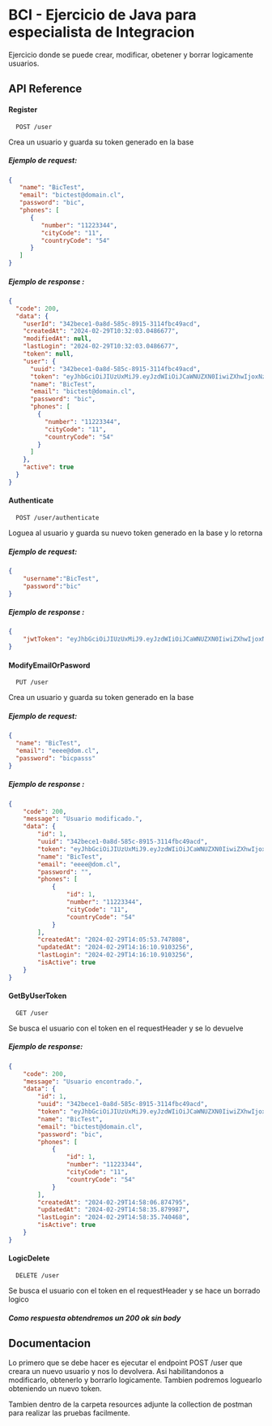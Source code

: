 
# BCI - Ejercicio de Java para especialista de Integracion

Ejercicio donde se puede crear, modificar, obetener y borrar logicamente usuarios.


## API Reference

#### Register

```http
  POST /user
```
Crea un usuario y guarda su token generado en la base
##### Ejemplo de request:
```JSON
{
   "name": "BicTest",
   "email": "bictest@domain.cl",
   "password": "bic",
   "phones": [
      {
         "number": "11223344",
         "cityCode": "11",
         "countryCode": "54"
      }
   ]
}
```

##### Ejemplo de response :
```JSON
{
  "code": 200,
  "data": {
    "userId": "342bece1-0a8d-585c-8915-3114fbc49acd",
    "createdAt": "2024-02-29T10:32:03.0486677",
    "modifiedAt": null,
    "lastLogin": "2024-02-29T10:32:03.0486677",
    "token": null,
    "user": {
      "uuid": "342bece1-0a8d-585c-8915-3114fbc49acd",
      "token": "eyJhbGciOiJIUzUxMiJ9.eyJzdWIiOiJCaWNUZXN0IiwiZXhwIjoxNzA5MjE3MTIzLCJpYXQiOjE3MDkyMTM1MjN9.X-HfCjpswcIo-i671mkq22EQjTBoyQw8ntGFNwUqSHPMv0KRIygETy8795niHuNubB2Aq4OgNVattaj_ioqkMg",
      "name": "BicTest",
      "email": "bictest@domain.cl",
      "password": "bic",
      "phones": [
        {
          "number": "11223344",
          "cityCode": "11",
          "countryCode": "54"
        }
      ]
    },
    "active": true
  }
}
```
#### Authenticate

```http
  POST /user/authenticate
```
Loguea al usuario y guarda su nuevo token generado en la base y lo retorna
##### Ejemplo de request:
```JSON
{
    "username":"BicTest",
    "password":"bic"
}
```

##### Ejemplo de response :
```JSON
{
    "jwtToken": "eyJhbGciOiJIUzUxMiJ9.eyJzdWIiOiJCaWNUZXN0IiwiZXhwIjoxNzA5MjMzMTE1LCJpYXQiOjE3MDkyMjk1MTV9.bE3B7XgiwzPDvCbDvckkUTU2G2AmtYyn1HtjFiaYc7122SNVkoeHQLWfxIqhXsN2Traeca2EUssd2lcQ_nMVdA"
}
```

#### ModifyEmailOrPasword

```http
  PUT /user
```
Crea un usuario y guarda su token generado en la base
##### Ejemplo de request:
```JSON
{
  "name": "BicTest",
  "email": "eeee@dom.cl",
  "password": "bicpasss"
}
```

##### Ejemplo de response :
```JSON
{
    "code": 200,
    "message": "Usuario modificado.",
    "data": {
        "id": 1,
        "uuid": "342bece1-0a8d-585c-8915-3114fbc49acd",
        "token": "eyJhbGciOiJIUzUxMiJ9.eyJzdWIiOiJCaWNUZXN0IiwiZXhwIjoxNzA5MjMwNTQxLCJpYXQiOjE3MDkyMjY5NDF9.TxpOg10y_tyHpbB_6WI3cN7--sTRHYFGBX_kQTavv7BIcGJx_h-5osUqYQAdskIJJ-ZITuSEZkH85awLPunbZA",
        "name": "BicTest",
        "email": "eeee@dom.cl",
        "password": "",
        "phones": [
            {
                "id": 1,
                "number": "11223344",
                "cityCode": "11",
                "countryCode": "54"
            }
        ],
        "createdAt": "2024-02-29T14:05:53.747808",
        "updatedAt": "2024-02-29T14:16:10.9103256",
        "lastLogin": "2024-02-29T14:16:10.9103256",
        "isActive": true
    }
}
```
#### GetByUserToken

```http
  GET /user
```
Se busca el usuario con el token en el requestHeader y se lo devuelve

##### Ejemplo de response:
```JSON
{
    "code": 200,
    "message": "Usuario encontrado.",
    "data": {
        "id": 1,
        "uuid": "342bece1-0a8d-585c-8915-3114fbc49acd",
        "token": "eyJhbGciOiJIUzUxMiJ9.eyJzdWIiOiJCaWNUZXN0IiwiZXhwIjoxNzA5MjMzMTE1LCJpYXQiOjE3MDkyMjk1MTV9.bE3B7XgiwzPDvCbDvckkUTU2G2AmtYyn1HtjFiaYc7122SNVkoeHQLWfxIqhXsN2Traeca2EUssd2lcQ_nMVdA",
        "name": "BicTest",
        "email": "bictest@domain.cl",
        "password": "bic",
        "phones": [
            {
                "id": 1,
                "number": "11223344",
                "cityCode": "11",
                "countryCode": "54"
            }
        ],
        "createdAt": "2024-02-29T14:58:06.874795",
        "updatedAt": "2024-02-29T14:58:35.879987",
        "lastLogin": "2024-02-29T14:58:35.740468",
        "isActive": true
    }
}
```
#### LogicDelete

```http
  DELETE /user
```
Se busca el usuario con el token en el requestHeader y se hace un borrado logico

##### Como respuesta obtendremos un 200 ok sin body


## Documentacion

Lo primero que se debe hacer es ejecutar el endpoint POST /user que creara un nuevo usuario y nos lo devolvera. Asi habilitandonos a modificarlo, obtenerlo y borrarlo logicamente. Tambien podremos loguearlo obteniendo un nuevo token.

Tambien dentro de la carpeta resources adjunte la collection de postman para realizar las pruebas facilmente.

